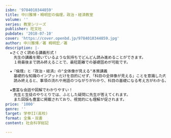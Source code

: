 ```yaml
---
isbn: '9784010344859'
title: 中川雅博・栂明宏の倫理，政治・経済教室
volume: ''
series: 教室シリーズ
publisher: 旺文社
pubdate: '2018-07-10'
cover: 'https://cover.openbd.jp/9784010344859.jpg'
author: 中川雅博／著 栂明宏／著
description: |-
  ★さくさく読める講義形式！
  　先生の講義を聞いているような気持ちでどんどん読み進めることができます。
  　１冊最後まで読み終えることで、最短距離での基礎固めが可能です。

  ★『倫理』と『政治・経済』の"全体像が見える"本質講義
  　基礎的な知識のインプットだけを目的にせず、「科目の全体像が見える」ことを意識した内容になっています。
  　読み終えると、事項の流れや用語のつながりがわかり、科目の基礎になる考え方がわかるようになります。

  ★豊富な会話や図解でわかりやすい！
  　先生と生徒のやりとりでは、ふとした疑問に先生が答えてくれます。
  　また図版も豊富に掲載されており、視覚的にも理解が促されます。
price: '1000'
genre: ''
target: 学参II(高校)
format: 全集・双書
content: 社会科学総記

---
```

